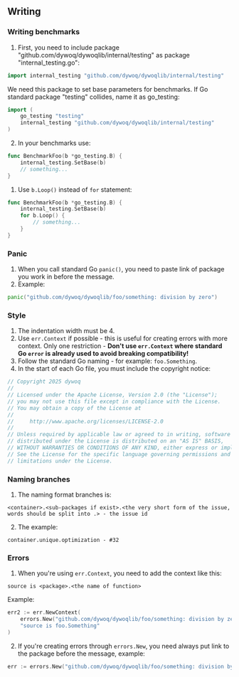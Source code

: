 ## Writing

### Writing benchmarks
1. First, you need to include package "github.com/dywoq/dywoqlib/internal/testing" as package "internal_testing.go":
```go
import internal_testing "github.com/dywoq/dywoqlib/internal/testing"
```
We need this package to set base parameters for benchmarks.
If Go standard package "testing" collides, name it as go_testing:
```go
import (
	go_testing "testing"
	internal_testing "github.com/dywoq/dywoqlib/internal/testing"
)
```
2. In your benchmarks use:
```go
func BenchmarkFoo(b *go_testing.B) {
	internal_testing.SetBase(b)
	// something...
}
```
1. Use `b.Loop()` instead of `for` statement:
```go
func BenchmarkFoo(b *go_testing.B) {
	internal_testing.SetBase(b)
	for b.Loop() {
		// something...
	}
}
```

### Panic
1. When you call standard Go `panic()`, you need to paste link of package you work in before the message.
2. Example:
```go
panic("github.com/dywoq/dywoqlib/foo/something: division by zero")
```

### Style
1. The indentation width must be 4.
2. Use `err.Context` if possible - this is useful for creating errors with more context. Only one restriction - **Don't use `err.Context` where standard Go `error` is already used to avoid breaking compatibility!**
3. Follow the standard Go naming - for example: `foo.Something`.
4. In the start of each Go file, you must include the copyright notice:
```go
// Copyright 2025 dywoq
//
// Licensed under the Apache License, Version 2.0 (the "License");
// you may not use this file except in compliance with the License.
// You may obtain a copy of the License at
//
//     http://www.apache.org/licenses/LICENSE-2.0
//
// Unless required by applicable law or agreed to in writing, software
// distributed under the License is distributed on an "AS IS" BASIS,
// WITHOUT WARRANTIES OR CONDITIONS OF ANY KIND, either express or implied.
// See the License for the specific language governing permissions and
// limitations under the License.
```

### Naming branches
1. The naming format branches is:
```
<container>.<sub-packages if exist>.<the very short form of the issue, words should be split into .> - the issue id
```

2. The example:
```
container.unique.optimization - #32
```

### Errors
1. When you're using `err.Context`, you need to add the context like this: 
```
source is <package>.<the name of function>
```

Example:
```go
err2 := err.NewContext(
	errors.New("github.com/dywoq/dywoqlib/foo/something: division by zero"), 
	"source is foo.Something"
)
```

2. If you're creating errors through `errors.New`, you need always put link to the package before the message, example:
```go
err := errors.New("github.com/dywoq/dywoqlib/foo/something: division by zero")
```
